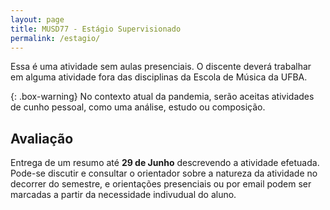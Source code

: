```yaml
---
layout: page
title: MUSD77 - Estágio Supervisionado
permalink: /estagio/
---
```


Essa é uma atividade sem aulas presenciais. O discente deverá trabalhar em
alguma atividade fora das disciplinas da Escola de Música da UFBA.

{: .box-warning}
No contexto atual da pandemia, serão aceitas atividades de cunho pessoal, como
uma análise, estudo ou composição.


## Avaliação

Entrega de um resumo até **29 de Junho** descrevendo a atividade efetuada.
Pode-se discutir e consultar o orientador sobre a natureza da atividade no
decorrer do semestre, e orientações presenciais ou por email podem ser marcadas
a partir da necessidade indivudual do aluno.
